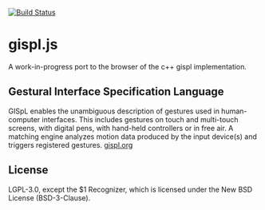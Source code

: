 [![Build Status](https://travis-ci.org/mmbuw/gispl.svg?branch=master)](https://travis-ci.org/mmbuw/gispl)

# gispl.js

A work-in-progress port to the browser of the c++ gispl implementation.

## Gestural Interface Specification Language

GISpL enables the unambiguous description of gestures used in human-computer interfaces. This includes gestures on touch and multi-touch screens, with digital pens, with hand-held controllers or in free air. A matching engine analyzes motion data produced by the input device(s) and triggers registered gestures.
[gispl.org](http://gispl.org/)

## License
LGPL-3.0, except the $1 Recognizer, which is licensed under the New BSD License (BSD-3-Clause).
